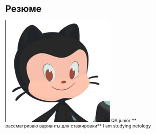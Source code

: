# Резюме
![OPARIN SERGEI](<Снимок экрана 2024-01-02 200606.png>)
QA junior
** рассматриваю варианты для стажировки**
I am studying netology
